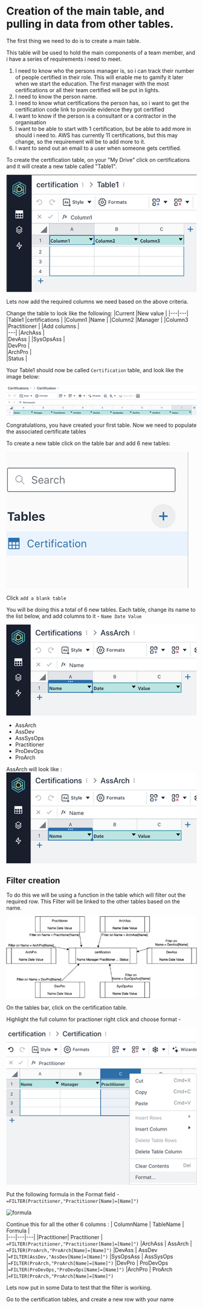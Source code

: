 # Creation of the main table, and pulling in data from other tables.

The first thing we need to do is to create a main table. 

This table will be used to hold the main components of a team member, and i have a series of requirements i need to meet. 

1. I need to know who the persons manager is, so i can track their number of people certified in their role. This will enable me to gamify it later when we start the education. The first manager with the most certifications or all their team certified will be put in lights. 
2. I need to know the person name.
3. I need to know what certifications the person has, so i want to get the certification code link to provide evidence they got certified
4. I want to know if the person is a consultant or a contractor in the organisation
5. I want to be able to start with 1 certification, but be able to add more in should i need to. AWS has currently 11 certifications, but this may change, so the requirement will be to add more to it.
6. I want to send out an email to a user when someone gets certified. 

To create the certification table, on your "My Drive" click on certifications and it will create a new table called "Table1". 

![Create workbook](/images/table1.png)

Lets now add the required columns we need based on the above criteria. 

Change the table to look like the following: 
|Current   |New value  |
|---|---|
|Table1    |certifications   |
|Column1   |Name   |
|Column2   |Manager   |
|Column3   |Practitioner   |
|Add columns   |  
|---|
|ArchAss  |   
|DevAss      | 
|SysOpsAss   |  
|DevPro   |  
|ArchPro   |  
|Status   |  


Your Table1 should now be called ```Certification``` table, and look like the image below: 

![certification](/images/certification.png)

Congratulations, you have created your first table. Now we need to populate the associated certificate tables

To create a new table click on the table bar and add 6 new tables: 

![certification](/images/newtabcreate.png)

Click ```add a blank table```

You will be doing this a total of 6 new tables. Each table, change its name to the list below, and add columns to it - ``` Name Date Value ```
 
![certification](/images/assarch.png)

- AssArch
- AssDev
- AssSysOps
- Practitioner
- ProDevOps
- ProArch

AssArch will look like : 
![associate architect](/images/assarch.png)

## Filter creation

To do this we will be using a function in the table which will filter out the required row.  This Filter  will be linked to the other tables based on the name. 

![table joins](/images/certs.png)

On the tables bar, click on the certification table. 

Highlight the full column for practioner right click and choose format - 

![format ](/images/format.png)

Put the following formula in the Format field - 
```=FILTER(Practitioner,"Practitioner[Name]=[Name]")```

![formula ](/images/practformula.png)

Continue this for all the other 6 columns : 
| ColumnName | TableName | Formula |  
|---|---|---|
|Practitioner| Practitioner | ```=FILTER(Practitioner,"Practitioner[Name]=[Name]")```
|ArchAss  |  AssArch | ```=FILTER(ProArch,"ProArch[Name]=[Name]")```
|DevAss      | AssDev |```=FILTER(AssDev,"AssDev[Name]=[Name]")```
|SysOpsAss   |  AssSysOps |```=FILTER(ProArch,"ProArch[Name]=[Name]")```
|DevPro   |  ProDevOps |```=FILTER(ProDevOps,"ProDevOps[Name]=[Name]")```
|ArchPro   | ProArch |```=FILTER(ProArch,"ProArch[Name]=[Name]")```

Lets now put in some Data to test that the filter is working. 

Go to the certification tables, and create a new row with your name
